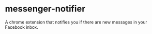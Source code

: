 # messenger-notifier
A chrome extension that notifies you if there are new messages in your Facebook inbox.
